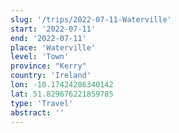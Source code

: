 ```yaml
---
slug: '/trips/2022-07-11-Waterville'
start: '2022-07-11'
end: '2022-07-11'
place: 'Waterville'
level: 'Town'
province: "Kerry"
country: 'Ireland'
lon: -10.17424286340142
lat: 51.829676221859785
type: 'Travel'
abstract: ''
---
```


